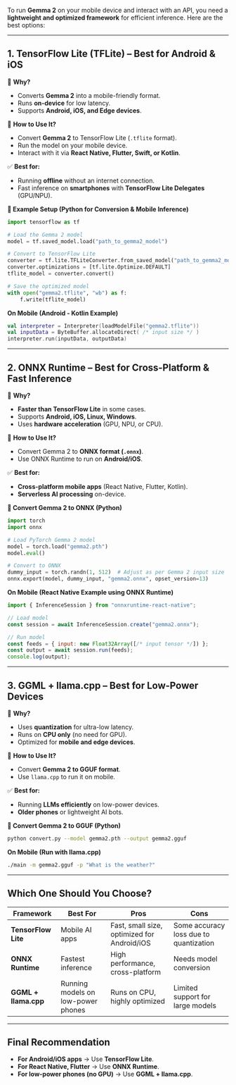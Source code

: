 To run **Gemma 2** on your mobile device and interact with an API, you need a **lightweight and optimized framework** for efficient inference. Here are the best options:

---

## **1. TensorFlow Lite (TFLite) – Best for Android & iOS**
🔹 **Why?**  
- Converts **Gemma 2** into a mobile-friendly format.  
- Runs **on-device** for low latency.  
- Supports **Android, iOS, and Edge devices**.  

🔹 **How to Use It?**  
- Convert **Gemma 2** to TensorFlow Lite (`.tflite` format).  
- Run the model on your mobile device.  
- Interact with it via **React Native, Flutter, Swift, or Kotlin**.

✅ **Best for:**  
- Running **offline** without an internet connection.  
- Fast inference on **smartphones** with **TensorFlow Lite Delegates** (GPU/NPU).  

**📌 Example Setup (Python for Conversion & Mobile Inference)**  
```python
import tensorflow as tf

# Load the Gemma 2 model
model = tf.saved_model.load("path_to_gemma2_model")

# Convert to TensorFlow Lite
converter = tf.lite.TFLiteConverter.from_saved_model("path_to_gemma2_model")
converter.optimizations = [tf.lite.Optimize.DEFAULT]
tflite_model = converter.convert()

# Save the optimized model
with open("gemma2.tflite", "wb") as f:
    f.write(tflite_model)
```
  
**On Mobile (Android - Kotlin Example)**  
```kotlin
val interpreter = Interpreter(loadModelFile("gemma2.tflite"))
val inputData = ByteBuffer.allocateDirect( /* input size */ )
interpreter.run(inputData, outputData)
```
---
## **2. ONNX Runtime – Best for Cross-Platform & Fast Inference**
🔹 **Why?**  
- **Faster than TensorFlow Lite** in some cases.  
- Supports **Android, iOS, Linux, Windows**.  
- Uses **hardware acceleration** (GPU, NPU, or CPU).  

🔹 **How to Use It?**  
- Convert Gemma 2 to **ONNX format (`.onnx`)**.  
- Use ONNX Runtime to run on **Android/iOS**.  

✅ **Best for:**  
- **Cross-platform mobile apps** (React Native, Flutter, Kotlin).  
- **Serverless AI processing** on-device.  

**📌 Convert Gemma 2 to ONNX (Python)**  
```python
import torch
import onnx

# Load PyTorch Gemma 2 model
model = torch.load("gemma2.pth")
model.eval()

# Convert to ONNX
dummy_input = torch.randn(1, 512)  # Adjust as per Gemma 2 input size
onnx.export(model, dummy_input, "gemma2.onnx", opset_version=13)
```

**On Mobile (React Native Example using ONNX Runtime)**  
```javascript
import { InferenceSession } from "onnxruntime-react-native";

// Load model
const session = await InferenceSession.create("gemma2.onnx");

// Run model
const feeds = { input: new Float32Array([/* input tensor */]) };
const output = await session.run(feeds);
console.log(output);
```
---
## **3. GGML + llama.cpp – Best for Low-Power Devices**
🔹 **Why?**  
- Uses **quantization** for ultra-low latency.  
- Runs on **CPU only** (no need for GPU).  
- Optimized for **mobile and edge devices**.  

🔹 **How to Use It?**  
- Convert **Gemma 2 to GGUF format**.  
- Use `llama.cpp` to run it on mobile.  

✅ **Best for:**  
- Running **LLMs efficiently** on low-power devices.  
- **Older phones** or lightweight AI bots.  

**📌 Convert Gemma 2 to GGUF (Python)**  
```sh
python convert.py --model gemma2.pth --output gemma2.gguf
```

**On Mobile (Run with llama.cpp)**  
```sh
./main -m gemma2.gguf -p "What is the weather?"
```
---
## **Which One Should You Choose?**
| Framework        | Best For | Pros | Cons |
|-----------------|---------|------|------|
| **TensorFlow Lite** | Mobile AI apps | Fast, small size, optimized for Android/iOS | Some accuracy loss due to quantization |
| **ONNX Runtime** | Fastest inference | High performance, cross-platform | Needs model conversion |
| **GGML + llama.cpp** | Running models on low-power phones | Runs on CPU, highly optimized | Limited support for large models |

---
## **Final Recommendation**
- **For Android/iOS apps** → Use **TensorFlow Lite**.  
- **For React Native, Flutter** → Use **ONNX Runtime**.  
- **For low-power phones (no GPU)** → Use **GGML + llama.cpp**.  

